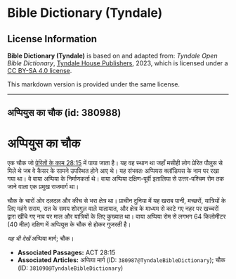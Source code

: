 # Bible Dictionary (Tyndale)

## License Information

**Bible Dictionary (Tyndale)** is based on and adapted from: _Tyndale Open Bible Dictionary_, [Tyndale House Publishers](https://tyndaleopenresources.com/), 2023, which is licensed under a [CC BY-SA 4.0 license](https://creativecommons.org/licenses/by-sa/4.0/legalcode.en).

This markdown version is provided under the same license.



--------------------------------

## अप्पियुस का चौक (id: 380988)

अप्पियुस का चौक
===============

एक चौक जो [प्रेरितों के काम 28:15](https://ref.ly/Acts28:15) में पाया जाता है। यह वह स्थान था जहाँ मसीही लोग प्रेरित पौलुस से मिले थे जब वे कैसर के सामने उपस्थित होने आए थे। यह संभवतः अप्पियस क्लॉडियस के नाम पर रखा गया था। वे वाया अप्पिया के निर्माणकर्ता थे। वाया अप्पिया दक्षिण\-पूर्वी इतालिया से उत्तर\-पश्चिम रोम तक जाने वाला एक प्रमुख राजमार्ग था।

चौक के चारों ओर दलदल और कीच से भरा क्षेत्र था। प्राचीन दुनिया में यह खराब पानी, मच्छरों, यात्रियों के लिए महंगे सराय, रात के समय शोरगुल वाले यातायात, और क्षेत्र के माध्यम से काटे गए नहर पर खच्चरों द्वारा खींचे गए नाव पर माल और यात्रियों के लिए कुख्यात था। वाया अप्पिया रोम से लगभग 64 किलोमीटर (40 मील) दक्षिण में अप्पियुस के चौक से होकर गुजरती है।

*यह भी देखें* अप्पिया मार्ग; चौक।

* **Associated Passages:** ACT 28:15
* **Associated Articles:** अप्पिया मार्ग (ID: `380987@TyndaleBibleDictionary`); चौक (ID: `381090@TyndaleBibleDictionary`)

